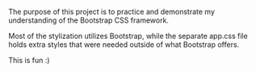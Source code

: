 The purpose of this project is to practice and demonstrate my understanding of the Bootstrap CSS framework.

Most of the stylization utilizes Bootstrap, while the separate app.css file holds extra styles that were needed outside of what Bootstrap offers.

This is fun :)